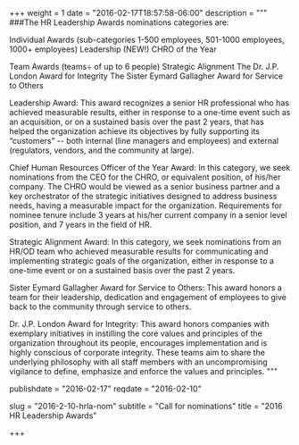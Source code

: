 +++
weight = 1
date = "2016-02-17T18:57:58-06:00"
description = """
###The HR Leadership Awards nominations categories are:

Individual Awards (sub-categories 1-500 employees, 501-1000 employees, 1000+ employees)
Leadership 
(NEW!) CHRO of the Year

Team Awards (teams÷ of up to 6 people)
Strategic Alignment
The Dr. J.P. London Award for Integrity
The Sister Eymard Gallagher Award for Service to Others

Leadership Award: This award recognizes a senior HR professional who has achieved measurable results, either in response to a one-time event such as an acquisition, or on a sustained basis over the past 2 years, that has helped the organization achieve its objectives by fully supporting its “customers” -- both internal (line managers and employees) and external (regulators, vendors, and the community at large).

Chief Human Resources Officer of the Year Award: In this category, we seek nominations from the CEO for the CHRO, or equivalent position, of his/her company. The CHRO would be viewed as a senior business partner and a key orchestrator of the strategic initiatives designed to address business needs, having a measurable impact for the organization. Requirements for nominee tenure include 3 years at his/her current company in a senior level position, and 7 years in the field of HR.

Strategic Alignment Award: In this category, we seek nominations from an HR/OD team who achieved measurable results for communicating and implementing strategic goals of the organization, either in response to a one-time event or on a sustained basis over the past 2 years.

Sister Eymard Gallagher Award for Service to Others: This award honors a team for their leadership, dedication and engagement of employees to give back to the community through service to others.

Dr. J.P. London Award for Integrity: This award honors companies with exemplary initiatives in instilling the core values and principles of the organization throughout its people, encourages implementation and is highly conscious of corporate integrity. These teams aim to share the underlying philosophy with all staff members with an uncompromising vigilance to define, emphasize and enforce the values and principles.
"""

publishdate = "2016-02-17"
reqdate = "2016-02-10"

slug = "2016-2-10-hrla-nom"
subtitle = "Call for nominations"
title = "2016 HR Leadership Awards"

+++

